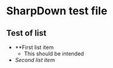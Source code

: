 SharpDown test file
===================

## Test of list

- **First list item
  - This should be intended
- *Second list item*
